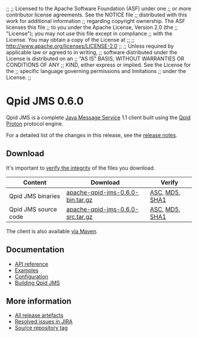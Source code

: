 ;;
;; Licensed to the Apache Software Foundation (ASF) under one
;; or more contributor license agreements.  See the NOTICE file
;; distributed with this work for additional information
;; regarding copyright ownership.  The ASF licenses this file
;; to you under the Apache License, Version 2.0 (the
;; "License"); you may not use this file except in compliance
;; with the License.  You may obtain a copy of the License at
;; 
;;   http://www.apache.org/licenses/LICENSE-2.0
;; 
;; Unless required by applicable law or agreed to in writing,
;; software distributed under the License is distributed on an
;; "AS IS" BASIS, WITHOUT WARRANTIES OR CONDITIONS OF ANY
;; KIND, either express or implied.  See the License for the
;; specific language governing permissions and limitations
;; under the License.
;;

# Qpid JMS 0.6.0

Qpid JMS is a complete [Java Message Service][jms] 1.1 client built
using the [Qpid Proton]({{site_url}}/proton/index.html) protocol engine.

For a detailed list of the changes in this release, see the [release
notes](release-notes.html).

[jms]: http://en.wikipedia.org/wiki/Java_Message_Service

## Download

It's important to [verify the
integrity]({{site_url}}/download.html#verify-what-you-download) of the
files you download.

| Content | Download | Verify |
|---------|----------|--------|
| Qpid JMS binaries | [apache-qpid-jms-0.6.0-bin.tar.gz](http://archive.apache.org/dist/qpid/jms/0.6.0/apache-qpid-jms-0.6.0-bin.tar.gz) | [ASC](http://archive.apache.org/dist/qpid/jms/0.6.0/apache-qpid-jms-0.6.0-bin.tar.gz.asc), [MD5](http://archive.apache.org/dist/qpid/jms/0.6.0/apache-qpid-jms-0.6.0-bin.tar.gz.md5), [SHA1](http://archive.apache.org/dist/qpid/jms/0.6.0/apache-qpid-jms-0.6.0-bin.tar.gz.sha1) |
| Qpid JMS source code | [apache-qpid-jms-0.6.0-src.tar.gz](http://archive.apache.org/dist/qpid/jms/0.6.0/apache-qpid-jms-0.6.0-src.tar.gz) | [ASC](http://archive.apache.org/dist/qpid/jms/0.6.0/apache-qpid-jms-0.6.0-src.tar.gz.asc), [MD5](http://archive.apache.org/dist/qpid/jms/0.6.0/apache-qpid-jms-0.6.0-src.tar.gz.md5), [SHA1](http://archive.apache.org/dist/qpid/jms/0.6.0/apache-qpid-jms-0.6.0-src.tar.gz.sha1) |

The client is also available [via Maven]({{site_url}}/maven.html).

## Documentation


<div class="two-column" markdown="1">

 - [API reference](http://docs.oracle.com/javaee/1.4/api/javax/jms/package-summary.html)
 - [Examples](https://github.com/apache/qpid-jms/tree/0.6.0/qpid-jms-examples)
 - [Configuration](docs/index.html)
 - [Building Qpid JMS](building.html)

</div>


## More information

 - [All release artefacts](http://archive.apache.org/dist/qpid/jms/0.6.0)
 - [Resolved issues in JIRA](https://issues.apache.org/jira/issues/?jql=project+%3D+QPIDJMS+AND+fixVersion+%3D+%270.6.0%27+ORDER+BY+priority+DESC)
 - [Source repository tag](https://git-wip-us.apache.org/repos/asf/qpid-jms.git/tree/refs/tags/0.6.0)

<script type="text/javascript">
  _deferredFunctions.push(function() {
      if ("0.6.0" === "{{current_jms_release}}") {
          _modifyCurrentReleaseLinks();
      }
  });
</script>